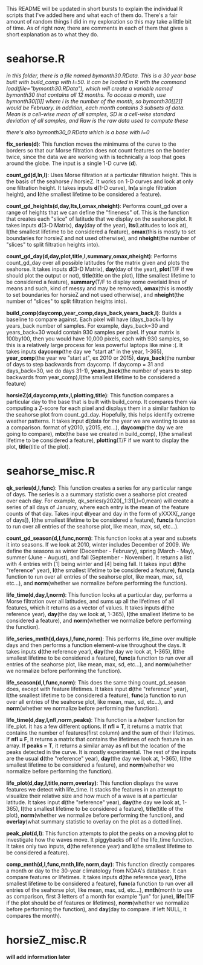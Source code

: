 This README will be updated in short bursts to explain the individual R scripts that I've added here and what each of them do. There's a fair amount of random things I did in my exploration so this may take a little bit of time. As of right now, there are comments in each of them that gives a short explanation as to what they do.

# seahorse.R

*in this folder, there is a file named bymonth30.RData. This is a 30 year base built with build_comp with l=50. It can be loaded in R with the command load(file="bymonth30.RData"), which will create a variable named bymonth30 that contains all 12 months. To access a month, use bymonth30[[i]] where i is the number of the month, so bymonth30[[2]] would be February. In addition, each month contains 3 subsets of data. Mean is a cell-wise mean of all samples, SD is a cell-wise standard deviation of all samples, and Raw is the raw data used to compute these*

*there's also bymonth30_0.RData which is a base with l=0*

**fix_series(d)**: This function moves the minimums of the curve to the borders so that our Morse filtration does not count features on the border twice, since the data we are working with is technically a loop that goes around the globe. The input is a single 1-D curve (**d**).

**count_gd(d,ln,l)**: Uses Morse filtration at a particular filtration height. This is the basis of the seahorse / horsieZ. It works on 1-D curves and look at only one filtration height. It takes inputs **d**(1-D curve), **ln**(a single filtration height), and **l**(the smallest lifetime to be considered a feature).

**count_gd_heights(d,day,lts,l,omax,nheight)**: Performs count_gd over a range of heights that we can define the "fineness" of. This is the function that creates each "slice" of latitude that we display on the seahorse plot. It takes inputs **d**(3-D Matrix), **day**(day of the year), **lts**(Latitudes to look at), **l**(the smallest lifetime to be considered a feature), **omax**(this is mostly to set boundaries for horsieZ and not used otherwise), and **nheight**(the number of "slices" to split filtration heights into).

**count_gd_day(d,day,plot,title,l,summary,omax,nheight)**: Performs count_gd_day over all possible latitudes for the matrix given and plots the seahorse. It takes inputs **d**(3-D Matrix), **day**(day of the year), **plot**(T/F if we should plot the output or not), **title**(title on the plot), **l**(the smallest lifetime to be considered a feature), **summary**(T/F to display some overlaid lines of means and such, kind of messy and may be removed), **omax**(this is mostly to set boundaries for horsieZ and not used otherwise), and **nheight**(the number of "slices" to split filtration heights into).

**build_comp(daycomp,year_comp,days_back,years_back,l)**: Builds a baseline to compare against. Each pixel will have (days_back+1) by years_back number of samples. For example, days_back=30 and years_back=30 would contain 930 samples per pixel. If your matrix is 100by100, then you would have 10,000 pixels, each with 930 samples, so this is a relatively large process for less powerful laptops like mine :(. It takes inputs **daycomp**(the day we "start at" in the year, 1-365), **year_comp**(the year we "start at", ex 2010 or 2015), **days_back**(the number of days to step backwards from daycomp. If daycomp = 31 and days_back=30, we do days 31-1), **years_back**(the number of years to step backwards from year_comp),**l**(the smallest lifetime to be considered a feature)

**horsieZ(d,daycomp,mtx,l,plotting,title)**: This function compares a particular day to the base that is built with build_comp. It compares them via computing a Z-score for each pixel and displays them in a similar fashion to the seahorse plot from count_gd_day. Hopefully, this helps identify extreme weather patterns. It takes input **d**(data for the year we are wanting to use as a comparison. format of y2010, y2015, etc...), **daycomp**(the day we are going to compare), **mtx**(the base we created in build_comp), **l**(the smallest lifetime to be considered a feature), **plotting**(T/F if we want to display the plot, **title**(title of the plot).



# seahorse_misc.R

**qk_series(d,l,func)**: This function creates a series for any particular range of days. The series is a a summary statistic over a seahorse plot created over each day. For example, qk_series(y2020[,,1:31],l=0,mean) will create a series of all days of January, where each entry is the mean of the feature counts of that day. Takes input **d**(year and day in the form of yXXXX[,,range of days]), **l**(the smallest lifetime to be considered a feature), **func**(a function to run over all entries of the seahorse plot, like mean, max, sd, etc...).

**count_gd_season(d,l,func,norm)**: This function looks at a year and subsets it into seasons. If we look at 2010, winter includes December of 2009. We define the seasons as winter (December - February), spring (March - May), summer (June - August), and fall (September - November). It returns a list with 4 entries with [1] being winter and [4] being fall. It takes input **d**(the "reference" year), **l**(the smallest lifetime to be considered a feature), **func**(a function to run over all entries of the seahorse plot, like mean, max, sd, etc...), and **norm**(whether we normalize before performing the function).

**life_time(d,day,l,norm)**: This function looks at a particular day, performs a Morse filtration over all latitudes, and sums up all the lifetimes of all features, which it returns as a vector of values. It takes inputs **d**(the reference year), **day**(the day we look at, 1-365), **l**(the smallest lifetime to be considered a feature), and **norm**(whether we normalize before performing the function).

**life_series_mnth(d,days,l,func,norm)**: This performs life_time over multiple days and then performs a function element-wise throughout the days. It takes inputs **d**(the reference year), **day**(the day we look at, 1-365), **l**(the smallest lifetime to be considered a feature), **func**(a function to run over all entries of the seahorse plot, like mean, max, sd, etc...), and **norm**(whether we normalize before performing the function).

**life_season(d,l,func,norm)**: This does the same thing count_gd_season does, except with feature lifetimes. It takes input **d**(the "reference" year), **l**(the smallest lifetime to be considered a feature), **func**(a function to run over all entries of the seahorse plot, like mean, max, sd, etc...), and **norm**(whether we normalize before performing the function).

**life_time(d,day,l,nfl,norm,peaks)**: This function is a *helper* function for life_plot. It has a few different options. If **nfl = T**, it returns a matrix that contains the number of features(first column) and the sum of their lifetimes. If **nfl = F**, it returns a matrix that contains the lifetimes of each feature in an array. If **peaks = T**, it returns a similar array as nfl but the location of the peaks detected in the curve. It is mostly experimental. The rest of the inputs are the usual **d**(the "reference" year), **day**(the day we look at, 1-365), **l**(the smallest lifetime to be considered a feature), and **norm**(whether we normalize before performing the function).

**life_plot(d,day,l,title,norm,overlay)**: This function displays the wave features we detect with life_time. It stacks the features in an attempt to visualize their relative size and how much of a wave is at a particular latitude. It takes input **d**(the "reference" year), **day**(the day we look at, 1-365), **l**(the smallest lifetime to be considered a feature), **title**(title of the plot), **norm**(whether we normalize before performing the function), and **overlay**(what summary statistic to overlay on the plot as a dotted line).

**peak_plot(d,l)**: This function attempts to plot the peaks on a moving plot to investigate how the waves move. It piggybacks off of the life_time function. It takes only two inputs, **d**(the reference year) and **l**(the smallest lifetime to be considered a feature).

**comp_mnth(d,l,func,mnth,life,norm,day)**: This function directly compares a month or day to the 30-year climatology from NOAA's database. It can compare features or lifetimes. It takes inputs **d**(the reference year), **l**(the smallest lifetime to be considered a feature), **func**(a function to run over all entries of the seahorse plot, like mean, max, sd, etc...), **mnth**(month to use as comparison, first 3 letters of a month for example "jun" for june), **life**(T/F if the plot should be of features or lifetimes), **norm**(whether we normalize before performing the function), and **day**(day to compare. if left NULL, it compares the month).


# horsieZ_misc.R

**will add information later**
